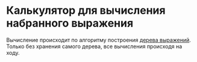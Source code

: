 # Калькулятор для вычисления набранного выражения

Вычисление происходит по алгоритму построения [дерева выражений](https://en.wikipedia.org/wiki/Binary_expression_tree). 
Только без хранения самого дерева, все вычисления происходя на ходу. 